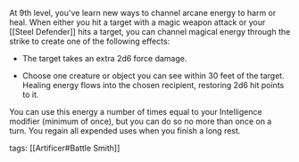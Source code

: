 At 9th level, you've learn new ways to channel arcane energy to harm or heal. When either you hit a target with a magic weapon attack or your [[Steel Defender]] hits a target, you can channel magical energy through the strike to create one of the following effects:

-   The target takes an extra 2d6 force damage.

-   Choose one creature or object you can see within 30 feet of the target. Healing energy flows into the chosen recipient, restoring 2d6 hit points to it.

You can use this energy a number of times equal to your Intelligence modifier (minimum of once), but you can do so no more than once on a turn. You regain all expended uses when you finish a long rest.

tags: [[Artificer#Battle Smith]]